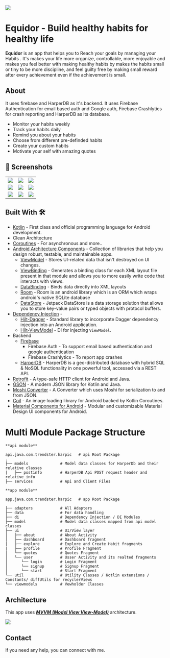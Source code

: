 ![](media/cover_photo.jpeg)

# **Equidor - Build healthy habits for healthy life** 

**Equidor** is an app that helps you to Reach your goals by managing your Habits . It's makes your life more organize, controllable, more enjoyable and makes you feel better with making healthy habits by makes the habits small or tiny to be more discipline, and feel guilty free by making small reward after every achievement even if the achievement is small.

## About

 It uses firebase and HarperDB as it's backend. It uses Firebase Authentication for email based auth and Google auth, Firebase Crashlytics for crash reporting and HarperDB as its database.

- Monitor your habits weekly
- Track your habits daily
- Remind you about your habits
- Choose from different pre-definded habits
- Create your custom habits
- Motivate your self with amazing quotes


## 📸 Screenshots

||||
|:----------------------------------------:|:-----------------------------------------:|:-----------------------------------------: |
|![](media/register.png)|![](media/welcome.png)|![](media/login.png)|
|![](media/drawer.png)|![](media/dashboard.png)|![](media/explore.png)|
|![](media/add_habit.png)|![](media/about.png)|![](media/quotes.png)|


## Built With 🛠
- [Kotlin](https://kotlinlang.org/) - First class and official programming language for Android development.
- Clean Architecture
- [Coroutines](https://kotlinlang.org/docs/reference/coroutines-overview.html) - For asynchronous and more..
- [Android Architecture Components](https://developer.android.com/topic/libraries/architecture) - Collection of libraries that help you design robust, testable, and maintainable apps.
  - [ViewModel](https://developer.android.com/topic/libraries/architecture/viewmodel) - Stores UI-related data that isn't destroyed on UI changes. 
  - [ViewBinding](https://developer.android.com/topic/libraries/view-binding) - Generates a binding class for each XML layout file present in that module and allows you to more easily write code that interacts with views.
  - [DataBinding](https://developer.android.com/topic/libraries/data-binding) - Binds data directly into XML layouts
  - [Room](https://developer.android.com/training/data-storage/room) - Room is an android library which is an ORM which wraps android's native SQLite database
  - [DataStore](https://developer.android.com/topic/libraries/architecture/datastore) - Jetpack DataStore is a data storage solution that allows you to store key-value pairs or typed objects with protocol buffers.
- [Dependency Injection](https://developer.android.com/training/dependency-injection) - 
  - [Hilt-Dagger](https://dagger.dev/hilt/) - Standard library to incorporate Dagger dependency injection into an Android application.
  - [Hilt-ViewModel](https://developer.android.com/training/dependency-injection/hilt-jetpack) - DI for injecting `ViewModel`.
- Backend
  - [Firebase](https://firebase.google.com)
    - Firebase Auth - To support email based authentication and google authentication
    - Firebase Crashlytics - To report app crashes
  - [HarperDB](https://harperdb.io) -  HarperDB is a geo-distributed database with hybrid SQL & NoSQL functionality in one powerful tool, accessed via a REST API.
- [Retrofit](https://square.github.io/retrofit/) - A type-safe HTTP client for Android and Java.
- [GSON](https://github.com/google/gson) - A modern JSON library for Kotlin and Java.
- [Moshi Converter](https://github.com/square/moshi) - A Converter which uses Moshi for serialization to and from JSON.
- [Coil](https://github.com/coil-kt/coil) - An image loading library for Android backed by Kotlin Coroutines.
- [Material Components for Android](https://github.com/material-components/material-components-android) - Modular and customizable Material Design UI components for Android.

# Multi Module Package Structure

    **api module**
    
    api.java.com.trendster.harpic   # api Root Package
    .
    ├── models              # Model data classes for HarperDb and their relative classes
    |   ├── postinfo        # HarperDB Api POST request header and relative info
    ├── services            # Api and Client Files

    **app module**
    
    app.java.com.trendster.harpic   # app Root Package

    ├── adapters            # All Adapters 
    ├── data                # For data handling
    ├── di                  # Dependency Injection / DI Modules           
    ├── model               # Model data classes mapped from api model classes
    ├── ui                  # UI/View layer       
    │   ├── about           # About Activity
    │   ├── dashboard       # Dashboard fragment
    |   ├── explore         # Explore and Create Habit fragments
    |   ├── profile         # Profile Fragment
    │   └── quotes          # Quotes Fragment
    │   └── user            # Usser Activity and its realted fragments 
    │      └── login        # Login Fragment
    │      └── signup       # Signup Fragment
    │      └── start        # Start Fragment
    └── util                # Utility Classes / Kotlin extensions / Constants/ diffUtils for recyclerViews
    └── viewmodels          # Vewholder Classes 


## Architecture
This app uses [***MVVM (Model View View-Model)***](https://developer.android.com/jetpack/docs/guide#recommended-app-arch) architecture.

![](https://developer.android.com/topic/libraries/architecture/images/final-architecture.png)
  
 ## Contact
If you need any help, you can connect with me.

